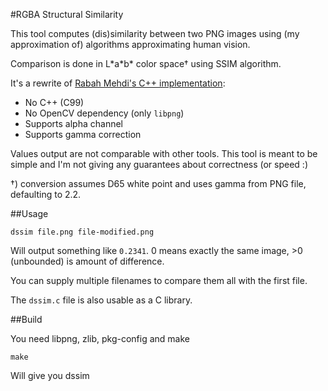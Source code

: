 #RGBA Structural Similarity

This tool computes (dis)similarity between two PNG images using (my approximation of) algorithms approximating human vision.

Comparison is done in L\*a\*b\* color space† using SSIM algorithm.

It's a rewrite of [Rabah Mehdi's C++ implementation](http://mehdi.rabah.free.fr/SSIM/):

* No C++ (C99)
* No OpenCV dependency (only `libpng`)
* Supports alpha channel
* Supports gamma correction

Values output are not comparable with other tools. This tool is meant to be
simple and I'm not giving any guarantees about correctness (or speed :)

†) conversion assumes D65 white point and uses gamma from PNG file, defaulting to 2.2.

##Usage

    dssim file.png file-modified.png

Will output something like `0.2341`. 0 means exactly the same image, >0 (unbounded) is amount of difference.

You can supply multiple filenames to compare them all with the first file.

The `dssim.c` file is also usable as a C library.

##Build

You need libpng, zlib, pkg-config and make

    make

Will give you dssim
